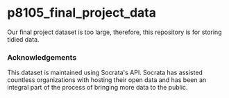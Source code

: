 # p8105_final_project_data
Our final project dataset is too large, therefore, this repository is for storing tidied data.


### Acknowledgements
This dataset is maintained using Socrata's API. Socrata has assisted countless organizations with hosting their open data and has been an integral part of the process of bringing more data to the public.
